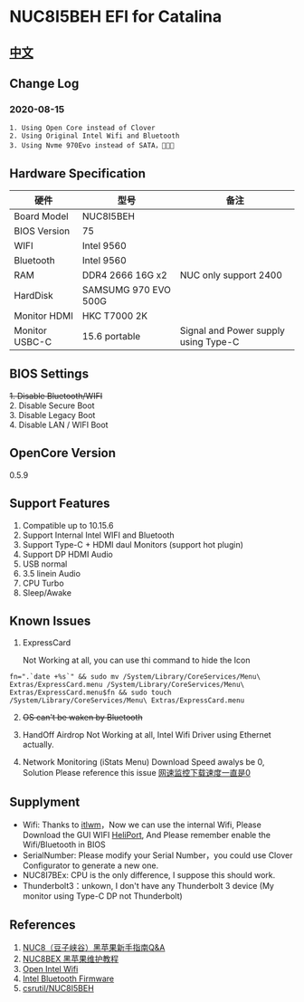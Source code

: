 # NUC8I5BEH EFI for Catalina

## [中文](./README.md)

## Change Log

### 2020-08-15

    1. Using Open Core instead of Clover
    2. Using Original Intel Wifi and Bluetooth
    3. Using Nvme 970Evo instead of SATA，🚀🚀🚀

## Hardware Specification

| 硬件           | 型号                 | 备注                                 |
| -------------- | -------------------- | ------------------------------------ |
| Board Model    | NUC8I5BEH            |                                      |
| BIOS Version   | 75                   |                                      |
| WIFI           | Intel 9560           |                                      |
| Bluetooth      | Intel 9560           |                                      |
| RAM            | DDR4 2666 16G x2     | NUC only support 2400                |
| HardDisk       | SAMSUMG 970 EVO 500G |                                      |
| Monitor HDMI   | HKC T7000 2K         |                                      |
| Monitor USBC-C | 15.6 portable        | Signal and Power supply using Type-C |

## BIOS Settings

~~1. Disable Bluetooth/WIFI~~  
2. Disable Secure Boot  
3. Disable Legacy Boot  
4. Disable LAN / WIFI Boot  

## OpenCore Version

0.5.9

## Support Features

1. Compatible up to 10.15.6
2. Support Internal Intel WIFI and Bluetooth
3. Support Type-C + HDMI daul Monitors (support hot plugin)
4. Support DP HDMI Audio
5. USB normal
6. 3.5 linein Audio
7. CPU Turbo
8. Sleep/Awake

## Known Issues

1. ExpressCard

   Not Working at all, you can use thi command to hide the Icon

```shell
fn=".`date +%s`" && sudo mv /System/Library/CoreServices/Menu\ Extras/ExpressCard.menu /System/Library/CoreServices/Menu\ Extras/ExpressCard.menu$fn && sudo touch /System/Library/CoreServices/Menu\ Extras/ExpressCard.menu
```

2. ~~OS can't be waken by Bluetooth~~

3. HandOff Airdrop Not Working at all, Intel Wifi Driver using Ethernet actually.

4. Network Monitoring (iStats Menu) Download Speed awalys be 0, Solution Please reference this issue [网速监控下载速度一直是0](https://github.com/OpenIntelWireless/itlwm/issues/172)

## Supplyment

- Wifi: Thanks to [itlwm](https://github.com/OpenIntelWireless/itlwm)，Now we can use the internal Wifi, Please Download the GUI WIFI [HeliPort](https://github.com/OpenIntelWireless/HeliPort), And Please remember enable the Wifi/Bluetooth in BIOS
- SerialNumber: Please modify your Serial Number，you could use Clover Configurator to generate a new one.
- NUC8I7BEx: CPU is the only difference, I suppose this should work.
- Thunderbolt3：unkown, I don't have any Thunderbolt 3 device (My monitor using Type-C DP not Thunderbolt)

## References

1. [NUC8（豆子峡谷）黑苹果新手指南Q&A](https://www.jianshu.com/p/b298da6afef3)
2. [NUC8BEX 黑苹果维护教程](https://www.jianshu.com/p/2b8516276147)
3. [Open Intel Wifi](https://github.com/OpenIntelWireless/itlwm)
4. [Intel Bluetooth Firmware](https://github.com/OpenIntelWireless/IntelBluetoothFirmware)
5. [csrutil/NUC8I5BEH](https://github.com/csrutil/NUC8I5BEH)
